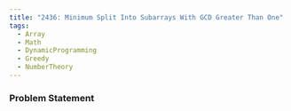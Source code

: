 ```yaml
---
title: "2436: Minimum Split Into Subarrays With GCD Greater Than One"
tags:
  - Array
  - Math
  - DynamicProgramming
  - Greedy
  - NumberTheory
---
```

### Problem Statement

